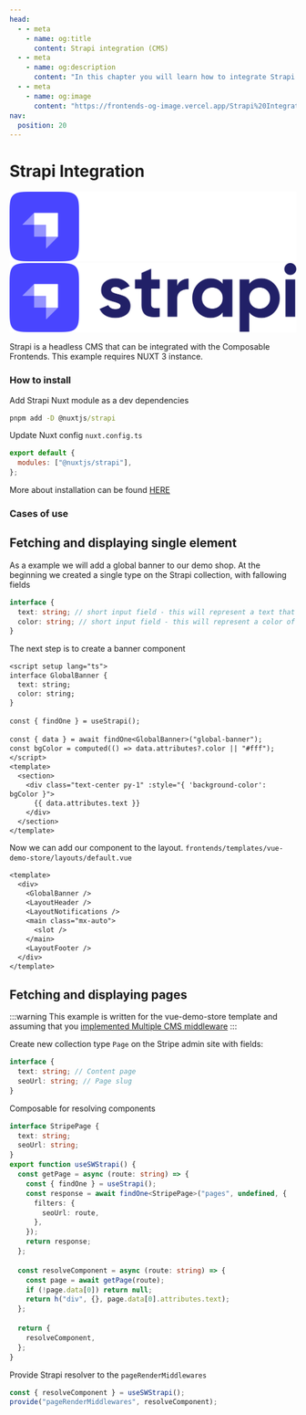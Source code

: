 ```yaml
---
head:
  - - meta
    - name: og:title
      content: Strapi integration (CMS)
  - - meta
    - name: og:description
      content: "In this chapter you will learn how to integrate Strapi (CMS)."
  - - meta
    - name: og:image
      content: "https://frontends-og-image.vercel.app/Strapi%20Integration.png?fontSize=120px"
nav:
  position: 20
---
```


# Strapi Integration

[<img src="../../../.assets/cms-icons/Strapi.full.logo.light.png" alt="Strapi Logo" class="mb-8 h-20 hidden dark:block" />](https://docs.strapi.io/dev-docs/intro)
[<img src="../../../.assets/cms-icons/Strapi.full.logo.dark.png" alt="Strapi Logo" class="mb-8 h-20 block dark:hidden" />](https://docs.strapi.io/dev-docs/intro)

Strapi is a headless CMS that can be integrated with the Composable Frontends.
This example requires NUXT 3 instance.

### How to install

Add Strapi Nuxt module as a dev dependencies

```cmd
pnpm add -D @nuxtjs/strapi
```

Update Nuxt config `nuxt.config.ts`

```js
export default {
  modules: ["@nuxtjs/strapi"],
};
```

More about installation can be found [HERE](https://strapi.nuxtjs.org/setup)

### Cases of use

## Fetching and displaying single element

As a example we will add a global banner to our demo shop.
At the beginning we created a single type on the Strapi collection, with fallowing fields

```ts
interface {
  text: string; // short input field - this will represent a text that we want to display in the banner
  color: string; // short input field - this will represent a color of the banner (this can be done also with color picker filed, but for this example we will use input text)
}

```

The next step is to create a banner component

```vue
<script setup lang="ts">
interface GlobalBanner {
  text: string;
  color: string;
}

const { findOne } = useStrapi();

const { data } = await findOne<GlobalBanner>("global-banner");
const bgColor = computed(() => data.attributes?.color || "#fff");
</script>
<template>
  <section>
    <div class="text-center py-1" :style="{ 'background-color': bgColor }">
      {{ data.attributes.text }}
    </div>
  </section>
</template>
```

Now we can add our component to the layout.
`frontends/templates/vue-demo-store/layouts/default.vue`

```vue
<template>
  <div>
    <GlobalBanner />
    <LayoutHeader />
    <LayoutNotifications />
    <main class="mx-auto">
      <slot />
    </main>
    <LayoutFooter />
  </div>
</template>
```

## Fetching and displaying pages

:::warning
This example is written for the vue-demo-store template and assuming that you [implemented Multiple CMS middleware](../../../getting-started/cms/multiple-cms.md)
:::

Create new collection type `Page` on the Stripe admin site with fields:

```ts
interface {
  text: string; // Content page
  seoUrl: string; // Page slug
}
```

Composable for resolving components

```ts
interface StripePage {
  text: string;
  seoUrl: string;
}
export function useSWStrapi() {
  const getPage = async (route: string) => {
    const { findOne } = useStrapi();
    const response = await findOne<StripePage>("pages", undefined, {
      filters: {
        seoUrl: route,
      },
    });
    return response;
  };

  const resolveComponent = async (route: string) => {
    const page = await getPage(route);
    if (!page.data[0]) return null;
    return h("div", {}, page.data[0].attributes.text);
  };

  return {
    resolveComponent,
  };
}
```

Provide Strapi resolver to the `pageRenderMiddlewares`

```ts
const { resolveComponent } = useSWStrapi();
provide("pageRenderMiddlewares", resolveComponent);
```
